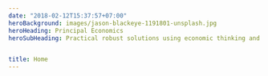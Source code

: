 ```yaml
---
date: "2018-02-12T15:37:57+07:00"
heroBackground: images/jason-blackeye-1191801-unsplash.jpg
heroHeading: Principal Economics
heroSubHeading: Practical robust solutions using economic thinking and our familiarity with a wide range of data and frontier methodologies.


title: Home
---
```

